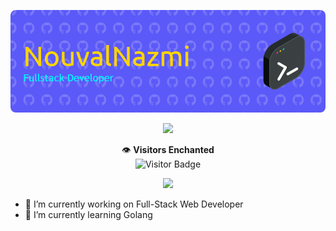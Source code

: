 <p align="center">
  <img src="github-header-image.png" width="1000">
</p>

<p align="center">
   <img src="https://readme-typing-svg.herokuapp.com/?lines=First,+solve+the+problem.;Then,+write+the+code.&font=Fira+Code&center=true&width=440&height=45&color=60a5fa&vCenter=true&size=22">
</p>

<p align="center">
    👁️ <b>Visitors Enchanted</b> <br>
   <img src="https://komarev.com/ghpvc/?username=nazmisani&color=blue&style=flat-square" alt="Visitor Badge"/>
</p>

<p align="center">
  <img src="https://user-images.githubusercontent.com/74038190/225813708-98b745f2-7d22-48cf-9150-083f1b00d6c9.gif" width="700">
</p>




- 🔭 I’m currently working on Full-Stack Web Developer
- 🌱 I’m currently learning Golang



